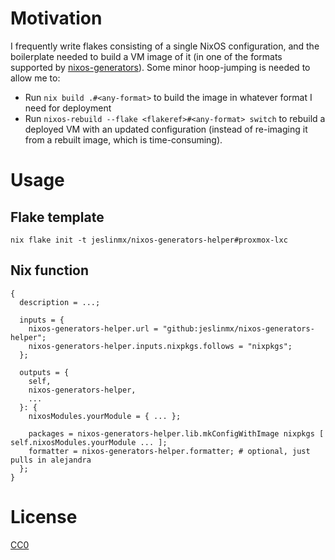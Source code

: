 # Motivation

I frequently write flakes consisting of a single NixOS configuration, and the boilerplate needed to build a VM image of it (in one of the formats supported by [nixos-generators](https://github.com/nix-community/nixos-generators)). Some minor hoop-jumping is needed to allow me to:

- Run `nix build .#<any-format>` to build the image in whatever format I need for deployment
- Run `nixos-rebuild --flake <flakeref>#<any-format> switch` to rebuild a deployed VM with an updated configuration (instead of re-imaging it from a rebuilt image, which is time-consuming).

# Usage

## Flake template

```
nix flake init -t jeslinmx/nixos-generators-helper#proxmox-lxc
```

## Nix function

```
{
  description = ...;

  inputs = {
    nixos-generators-helper.url = "github:jeslinmx/nixos-generators-helper";
    nixos-generators-helper.inputs.nixpkgs.follows = "nixpkgs";
  };

  outputs = {
    self,
    nixos-generators-helper,
    ...
  }: {
    nixosModules.yourModule = { ... };

    packages = nixos-generators-helper.lib.mkConfigWithImage nixpkgs [ self.nixosModules.yourModule ... ];
    formatter = nixos-generators-helper.formatter; # optional, just pulls in alejandra
  };
}
```

# License

[CC0](./LICENSE)
